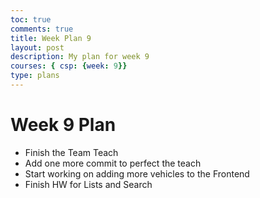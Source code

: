```yaml
---
toc: true
comments: true
title: Week Plan 9
layout: post
description: My plan for week 9
courses: { csp: {week: 9}}
type: plans
---
```


# Week 9 Plan
- Finish the Team Teach
- Add one more commit to perfect the teach
- Start working on adding more vehicles to the Frontend
- Finish HW for Lists and Search